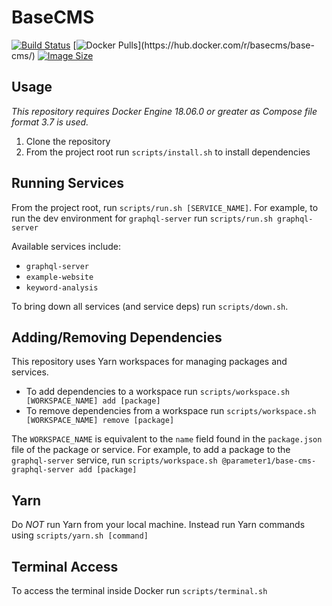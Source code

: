 # BaseCMS
[![Build Status](https://img.shields.io/travis/base-cms/base-cms.svg)](https://travis-ci.org/base-cms/base-cms)
[![Docker Pulls](https://img.shields.io/docker/pulls/basecms/base-cms.svg?)](https://hub.docker.com/r/basecms/base-cms/)
[![Image Size](https://img.shields.io/microbadger/image-size/basecms/base-cms/latest.svg)](https://microbadger.com/images/basecms/base-cms)

## Usage
_This repository requires Docker Engine 18.06.0 or greater as Compose file format 3.7 is used._

1. Clone the repository
2. From the project root run `scripts/install.sh` to install dependencies

## Running Services
From the project root, run `scripts/run.sh [SERVICE_NAME]`. For example, to run the dev environment for `graphql-server` run `scripts/run.sh graphql-server`

Available services include:
- `graphql-server`
- `example-website`
- `keyword-analysis`

To bring down all services (and service deps) run `scripts/down.sh`.

## Adding/Removing Dependencies
This repository uses Yarn workspaces for managing packages and services.
- To add dependencies to a workspace run `scripts/workspace.sh [WORKSPACE_NAME] add [package]`
- To remove dependencies from a workspace run `scripts/workspace.sh [WORKSPACE_NAME] remove [package]`

The `WORKSPACE_NAME` is equivalent to the `name` field found in the `package.json` file of the package or service. For example, to add a package to the `graphql-server` service, run `scripts/workspace.sh @parameter1/base-cms-graphql-server add [package]`

## Yarn
Do _NOT_ run Yarn from your local machine. Instead run Yarn commands using `scripts/yarn.sh [command]`


## Terminal Access
To access the terminal inside Docker run `scripts/terminal.sh`

